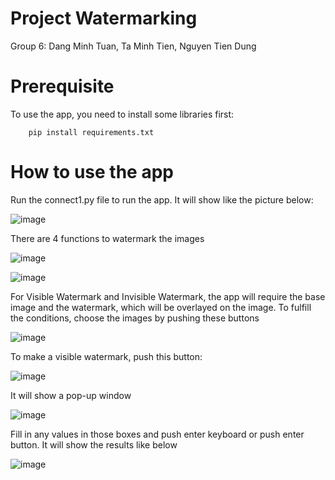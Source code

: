 # Project Watermarking
Group 6: Dang Minh Tuan, Ta Minh Tien, Nguyen Tien Dung
# Prerequisite
To use the app, you need to install some libraries first:
```
    pip install requirements.txt
```
# How to use the app
Run the connect1.py file to run the app. It will show like the picture below:

![image](https://user-images.githubusercontent.com/90315963/158917412-9b52cd03-cd1c-4c6b-a5cd-71d37ebc15a3.png)

There are 4 functions to watermark the images

![image](https://user-images.githubusercontent.com/90315963/158917551-726697d5-d88c-4a04-b23c-256f595e4dfb.png)

![image](https://user-images.githubusercontent.com/90315963/158917588-9e2bb80a-9d55-4256-9ffd-a39b99074900.png)

For Visible Watermark and Invisible Watermark, the app will require the base image and the watermark, which will be overlayed on the image. To fulfill the conditions, choose the images by pushing these buttons

![image](https://user-images.githubusercontent.com/90315963/158917768-f767686e-e375-4606-b5ee-8915cea1a388.png)

To make a visible watermark, push this button:

![image](https://user-images.githubusercontent.com/90315963/158917944-c471a444-3dce-4639-863b-2c743690fb74.png)

It will show a pop-up window

![image](https://user-images.githubusercontent.com/90315963/158918013-cf8f48cf-cf27-46cd-9621-22af89ae41f5.png)

Fill in any values in those boxes and push enter keyboard or push enter button.
It will show the results like below

![image](https://user-images.githubusercontent.com/90315963/158918193-49860d47-2a29-4c66-8fe2-c80c53cae2ed.png)


